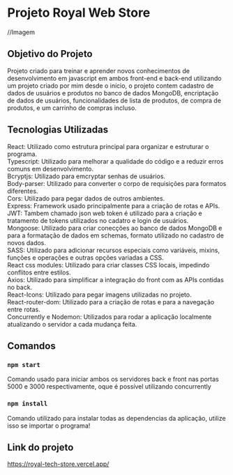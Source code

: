 # Projeto Royal Web Store

//Imagem

## Objetivo do Projeto

Projeto criado para treinar e aprender novos conhecimentos de desenvolvimento em javascript em ambos front-end e back-end utilizando um projeto criado por mim desde o início, o projeto contem cadastro de dados de usuários e produtos no banco de dados MongoDB, encriptação de dados de usuários, funcionalidades de lista de produtos, de compra de produtos, e um carrinho de compras incluso.

## Tecnologias Utilizadas

React: Utilizado como estrutura principal para organizar e estruturar o programa. <br/>
Typescript: Utilizado para melhorar a qualidade do código e a reduzir erros comuns em desenvolvimento. <br/>
Bcryptjs: Utilizado para emcryptar senhas de usuários. <br/>
Body-parser: Utilizado para converter o corpo de requisições para formatos diferentes. <br/>
Cors: Utilizado para pegar dados de outros ambientes. <br/>
Express: Framework usado principalmente para a criação de rotas e APIs. <br/>
JWT: Tambem chamado json web token é utilizado para a criação e tratamento de tokens utilizados no cadatro e login de usuários. <br/>
Mongoose: Utilizado para criar conecções ao banco de dados MongoDB e para a formatação de dados em schemas, formato utilizado no cadastro de novos dados. <br/>
SASS: Utilizado para adicionar recursos especiais como variáveis, mixins, funções e operações e outras opções variadas a CSS. <br/>
React css modules: Utilizado para criar classes CSS locais, impedindo conflitos entre estilos. <br/>
Axios: Utilizado para simplificar a integração do front com as APIs contidas no back. <br/>
React-Icons: Utilizado para pegar imagens utilizadas no projeto. <br/>
React-router-dom: Utilizado para a criação de rotas e para a navegação entre rotas. <br/>
Concurrently e Nodemon: Utilizados para rodar a aplicação localmente atualizando o servidor a cada mudança feita.

## Comandos

### `npm start`

Comando usado para iniciar ambos os servidores back e front nas portas 5000 e 3000 respectivamente, oque é possível utilizando concurrently

### `npm install`

Comando utilizado para instalar todas as dependencias da aplicação, utilize isso se importar o programa!

## Link do projeto

https://royal-tech-store.vercel.app/
